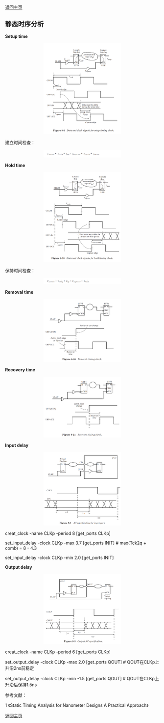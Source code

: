 [返回主页](../../README.md)

## 静态时序分析

**Setup time**

<p align="center"><img src="./fig1.png" width="50%" height="50%"></p>

<!--$$T_{launch}+T_{ck2q}+T_{dp}<T_{capture}+T_{cycle}-T_{setup}$$-->
建立时间检查：
<p align="center"><img src="./eq1.png" width="50%" height="50%"></p>

**Hold time**

<p align="center"><img src="./fig2.png" width="50%" height="50%"></p>

<!--$$T_{launch}+T_{ck2q}+T_{dp}>T_{capture}+T_{hold}$$-->
保持时间检查：
<p align="center"><img src="./eq2.png" width="50%" height="50%"></p>

**Removal time**

<p align="center"><img src="./fig3.png" width="50%" height="50%"></p>

**Recovery time**

<p align="center"><img src="./fig4.png" width="50%" height="50%"></p>

**Input delay**

<p align="center"><img src="./fig5.png" width="50%" height="50%"></p>

creat_clock -name CLKp -period 8 [get_ports CLKp]

set_input_delay -clock CLKp -max 3.7 [get_ports INIT] # max(Tck2q + comb) = 8 - 4.3

set_input_delay -clock CLKp -min 2.0 [get_ports INIT]

**Output delay**

<p align="center"><img src="./fig6.png" width="50%" height="50%"></p>

creat_clock -name CLKp -period 6 [get_ports CLKp]

set_output_delay -clock CLKp -max 2.0 [get_ports QOUT] # QOUT在CLKp上升沿2ns前稳定

set_output_delay -clock CLKp -min -1.5 [get_ports QOUT] # QOUT在CLKp上升沿后保持1.5ns


参考文献：

1 《Static Timing Analysis for Nanometer Designs A Practical Approach》

[返回主页](../../README.md)

<script type="text/javascript">
  document.body.style.backgroundColor='#fdefe6';
</script>